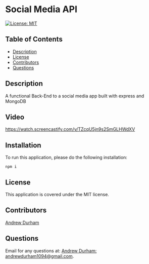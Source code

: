 # Social Media API
[![License: MIT](https://img.shields.io/badge/license-MIT-yellow)](https://opensource.org/licenses/MIT)
## Table of Contents

* [Description](#description)
* [License](#license)
* [Contributors](#contributors)
* [Questions](#questions)
## Description
A functional Back-End to a social media app built with express and MongoDB
## Video
https://watch.screencastify.com/v/TZcqU5jn9s2SmGLHWdXV


## Installation

To run this application, please do the following installation:

`
npm i
`
## License

This application is covered under the MIT license.
## Contributors

[Andrew Durham](https://github.com/andydhpkp)
## Questions

Email for any questions at: 
[Andrew Durham: andrewdurham1094@gmail.com](mailto:andrewdurham1094@gmail.com).

